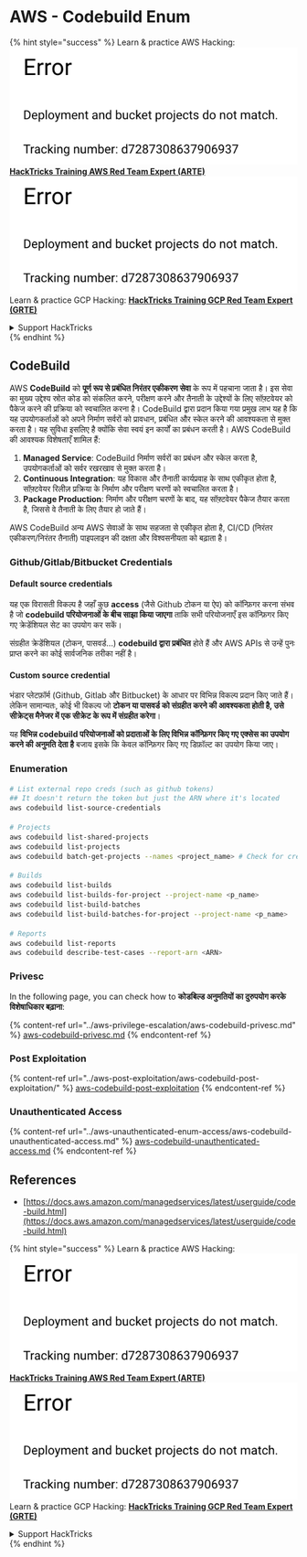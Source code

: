 # AWS - Codebuild Enum

{% hint style="success" %}
Learn & practice AWS Hacking:<img src="../../../.gitbook/assets/image (1) (1).png" alt="" data-size="line">[**HackTricks Training AWS Red Team Expert (ARTE)**](https://training.hacktricks.xyz/courses/arte)<img src="../../../.gitbook/assets/image (1) (1).png" alt="" data-size="line">\
Learn & practice GCP Hacking: <img src="../../../.gitbook/assets/image (2).png" alt="" data-size="line">[**HackTricks Training GCP Red Team Expert (GRTE)**<img src="../../../.gitbook/assets/image (2).png" alt="" data-size="line">](https://training.hacktricks.xyz/courses/grte)

<details>

<summary>Support HackTricks</summary>

* Check the [**subscription plans**](https://github.com/sponsors/carlospolop)!
* **Join the** 💬 [**Discord group**](https://discord.gg/hRep4RUj7f) or the [**telegram group**](https://t.me/peass) or **follow** us on **Twitter** 🐦 [**@hacktricks\_live**](https://twitter.com/hacktricks\_live)**.**
* **Share hacking tricks by submitting PRs to the** [**HackTricks**](https://github.com/carlospolop/hacktricks) and [**HackTricks Cloud**](https://github.com/carlospolop/hacktricks-cloud) github repos.

</details>
{% endhint %}

## CodeBuild

AWS **CodeBuild** को **पूर्ण रूप से प्रबंधित निरंतर एकीकरण सेवा** के रूप में पहचाना जाता है। इस सेवा का मुख्य उद्देश्य स्रोत कोड को संकलित करने, परीक्षण करने और तैनाती के उद्देश्यों के लिए सॉफ़्टवेयर को पैकेज करने की प्रक्रिया को स्वचालित करना है। CodeBuild द्वारा प्रदान किया गया प्रमुख लाभ यह है कि यह उपयोगकर्ताओं को अपने निर्माण सर्वरों को प्रावधान, प्रबंधित और स्केल करने की आवश्यकता से मुक्त करता है। यह सुविधा इसलिए है क्योंकि सेवा स्वयं इन कार्यों का प्रबंधन करती है। AWS CodeBuild की आवश्यक विशेषताएँ शामिल हैं:

1. **Managed Service**: CodeBuild निर्माण सर्वरों का प्रबंधन और स्केल करता है, उपयोगकर्ताओं को सर्वर रखरखाव से मुक्त करता है।
2. **Continuous Integration**: यह विकास और तैनाती कार्यप्रवाह के साथ एकीकृत होता है, सॉफ़्टवेयर रिलीज़ प्रक्रिया के निर्माण और परीक्षण चरणों को स्वचालित करता है।
3. **Package Production**: निर्माण और परीक्षण चरणों के बाद, यह सॉफ़्टवेयर पैकेज तैयार करता है, जिससे वे तैनाती के लिए तैयार हो जाते हैं।

AWS CodeBuild अन्य AWS सेवाओं के साथ सहजता से एकीकृत होता है, CI/CD (निरंतर एकीकरण/निरंतर तैनाती) पाइपलाइन की दक्षता और विश्वसनीयता को बढ़ाता है।

### **Github/Gitlab/Bitbucket Credentials**

#### **Default source credentials**

यह एक विरासती विकल्प है जहाँ कुछ **access** (जैसे Github टोकन या ऐप) को कॉन्फ़िगर करना संभव है जो **codebuild परियोजनाओं के बीच साझा किया जाएगा** ताकि सभी परियोजनाएँ इस कॉन्फ़िगर किए गए क्रेडेंशियल सेट का उपयोग कर सकें।

संग्रहीत क्रेडेंशियल (टोकन, पासवर्ड...) **codebuild द्वारा प्रबंधित** होते हैं और AWS APIs से उन्हें पुनः प्राप्त करने का कोई सार्वजनिक तरीका नहीं है।

#### Custom source credential

भंडार प्लेटफ़ॉर्म (Github, Gitlab और Bitbucket) के आधार पर विभिन्न विकल्प प्रदान किए जाते हैं। लेकिन सामान्यतः, कोई भी विकल्प जो **टोकन या पासवर्ड को संग्रहीत करने की आवश्यकता होती है, उसे सीक्रेट्स मैनेजर में एक सीक्रेट के रूप में संग्रहीत करेगा**।

यह **विभिन्न codebuild परियोजनाओं को प्रदाताओं के लिए विभिन्न कॉन्फ़िगर किए गए एक्सेस का उपयोग करने की अनुमति देता है** बजाय इसके कि केवल कॉन्फ़िगर किए गए डिफ़ॉल्ट का उपयोग किया जाए।

### Enumeration
```bash
# List external repo creds (such as github tokens)
## It doesn't return the token but just the ARN where it's located
aws codebuild list-source-credentials

# Projects
aws codebuild list-shared-projects
aws codebuild list-projects
aws codebuild batch-get-projects --names <project_name> # Check for creds in env vars

# Builds
aws codebuild list-builds
aws codebuild list-builds-for-project --project-name <p_name>
aws codebuild list-build-batches
aws codebuild list-build-batches-for-project --project-name <p_name>

# Reports
aws codebuild list-reports
aws codebuild describe-test-cases --report-arn <ARN>
```
### Privesc

In the following page, you can check how to **कोडबिल्ड अनुमतियों का दुरुपयोग करके विशेषाधिकार बढ़ाना**:

{% content-ref url="../aws-privilege-escalation/aws-codebuild-privesc.md" %}
[aws-codebuild-privesc.md](../aws-privilege-escalation/aws-codebuild-privesc.md)
{% endcontent-ref %}

### Post Exploitation

{% content-ref url="../aws-post-exploitation/aws-codebuild-post-exploitation/" %}
[aws-codebuild-post-exploitation](../aws-post-exploitation/aws-codebuild-post-exploitation/)
{% endcontent-ref %}

### Unauthenticated Access

{% content-ref url="../aws-unauthenticated-enum-access/aws-codebuild-unauthenticated-access.md" %}
[aws-codebuild-unauthenticated-access.md](../aws-unauthenticated-enum-access/aws-codebuild-unauthenticated-access.md)
{% endcontent-ref %}

## References

* [https://docs.aws.amazon.com/managedservices/latest/userguide/code-build.html](https://docs.aws.amazon.com/managedservices/latest/userguide/code-build.html)

{% hint style="success" %}
Learn & practice AWS Hacking:<img src="../../../.gitbook/assets/image (1) (1).png" alt="" data-size="line">[**HackTricks Training AWS Red Team Expert (ARTE)**](https://training.hacktricks.xyz/courses/arte)<img src="../../../.gitbook/assets/image (1) (1).png" alt="" data-size="line">\
Learn & practice GCP Hacking: <img src="../../../.gitbook/assets/image (2).png" alt="" data-size="line">[**HackTricks Training GCP Red Team Expert (GRTE)**<img src="../../../.gitbook/assets/image (2).png" alt="" data-size="line">](https://training.hacktricks.xyz/courses/grte)

<details>

<summary>Support HackTricks</summary>

* Check the [**subscription plans**](https://github.com/sponsors/carlospolop)!
* **Join the** 💬 [**Discord group**](https://discord.gg/hRep4RUj7f) or the [**telegram group**](https://t.me/peass) or **follow** us on **Twitter** 🐦 [**@hacktricks\_live**](https://twitter.com/hacktricks\_live)**.**
* **Share hacking tricks by submitting PRs to the** [**HackTricks**](https://github.com/carlospolop/hacktricks) and [**HackTricks Cloud**](https://github.com/carlospolop/hacktricks-cloud) github repos.

</details>
{% endhint %}
